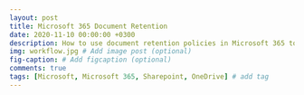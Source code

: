 ```yaml
---
layout: post
title: Microsoft 365 Document Retention
date: 2020-11-10 00:00:00 +0300
description: How to use document retention policies in Microsoft 365 to ensure your work is always saved and recoverable.
img: workflow.jpg # Add image post (optional)
fig-caption: # Add figcaption (optional)
comments: true
tags: [Microsoft, Microsoft 365, Sharepoint, OneDrive] # add tag
---
```




